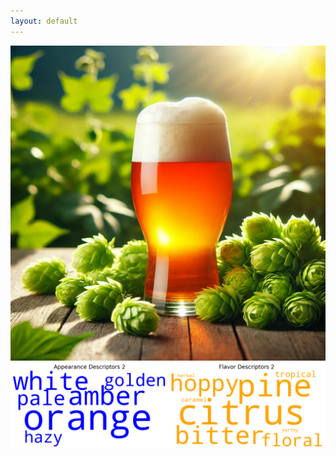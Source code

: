 ```yaml
---
layout: default
---
```


<img src="../assets/img/cluster2/Cluster.webp" alt="Description of the image">

<img src="../assets/img/cluster2/words.png" alt="Description of the image">
